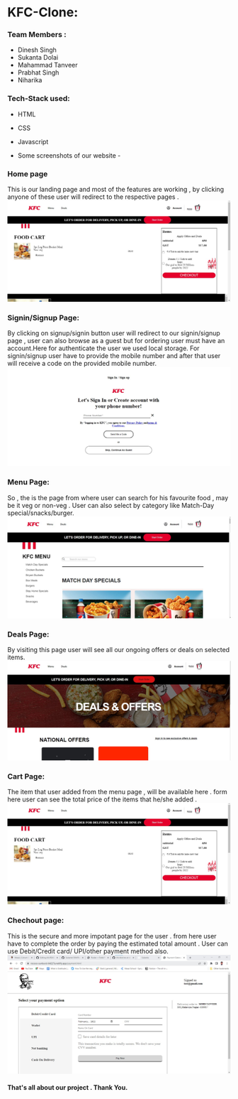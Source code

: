 # KFC-Clone: 

  ### Team Members :

* Dinesh Singh
* Sukanta Dolai
* Mahammad Tanveer
* Prabhat Singh
* Niharika

### Tech-Stack used:
* HTML
* CSS
* Javascript

* Some screenshots of our website -

### Home page
This is our landing page and most of the features are working , by clicking anyone of these user will redirect to the respective pages . 
<img src= "https://github.com/CYNO28/kfc/blob/main/dist/res/Assets/cart.jpg"/>

### Signin/Signup Page:
By clicking on signup/signin button user will redirect to our signin/signup page , user can also browse as a guest but for ordering user must have an account.Here for authenticate the user we used local storage. For signin/signup user have to provide the mobile number and after that user will receive a code on the provided mobile number.
<img src= "https://github.com/CYNO28/kfc/blob/main/dist/res/Assets/signin-signup.jpg"/>

### Menu Page:
So , the is the page from where user can search for his favourite food , may be it veg or non-veg . User can also select by category like Match-Day special/snacks/burger.
<img src= "https://github.com/CYNO28/kfc/blob/main/dist/res/Assets/menu.jpg"/>

### Deals Page:
By visiting this page user will see all our ongoing offers or deals on selected items.
<img src= "https://github.com/CYNO28/kfc/blob/main/dist/res/Assets/deals.jpg"/>

### Cart Page:
The item that user added from the menu page , will be available here . form here user can see the total price of the items that he/she added . 
<img src= "https://github.com/CYNO28/kfc/blob/main/dist/res/Assets/cart.jpg"/>

### Chechout page:
This is the secure and more impotant page for the user . from here user have to complete the order by paying the estimated total amount . User can use Debit/Credit card/ UPI/other payment method also.
<img src= "https://github.com/CYNO28/kfc/blob/main/dist/res/Assets/chekout.jpg"/>

#### That's all about our project . Thank You.

